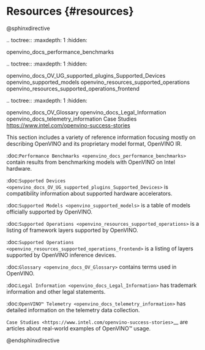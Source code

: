 # Resources {#resources}


@sphinxdirective

.. toctree::
   :maxdepth: 1
   :hidden:

   openvino_docs_performance_benchmarks

.. toctree::
   :maxdepth: 1
   :hidden:

   openvino_docs_OV_UG_supported_plugins_Supported_Devices
   openvino_supported_models
   openvino_resources_supported_operations
   openvino_resources_supported_operations_frontend

.. toctree::
   :maxdepth: 1
   :hidden:

   openvino_docs_OV_Glossary
   openvino_docs_Legal_Information
   openvino_docs_telemetry_information
   Case Studies <https://www.intel.com/openvino-success-stories>


This section includes a variety of reference information focusing mostly on describing OpenVINO 
and its proprietary model format, OpenVINO IR.

:doc:`Performance Benchmarks <openvino_docs_performance_benchmarks>` contain results from benchmarking models with OpenVINO on Intel hardware.

:doc:`Supported Devices <openvino_docs_OV_UG_supported_plugins_Supported_Devices>` is compatibility information about supported hardware accelerators.

:doc:`Supported Models <openvino_supported_models>` is a table of models officially supported by OpenVINO.

:doc:`Supported Operations <openvino_resources_supported_operations>` is a listing of framework layers supported by OpenVINO. 

:doc:`Supported Operations <openvino_resources_supported_operations_frontend>` is a listing of layers supported by OpenVINO inference devices.

:doc:`Glossary <openvino_docs_OV_Glossary>` contains terms used in OpenVINO.

:doc:`Legal Information <openvino_docs_Legal_Information>` has trademark information and other legal statements.

:doc:`OpenVINO™ Telemetry <openvino_docs_telemetry_information>` has detailed information on the telemetry data collection. 

`Case Studies <https://www.intel.com/openvino-success-stories>`__ are articles about real-world examples of OpenVINO™ usage.


@endsphinxdirective


